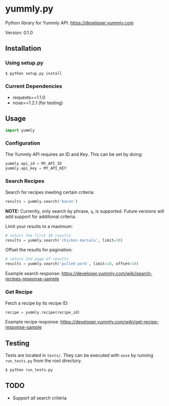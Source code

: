 # yummly.py

Python library for Yummly API: https://developer.yummly.com

Version: 0.1.0

## Installation

### Using setup.py

```bash
$ python setup.py install
```

### Current Dependencies

- requests==1.1.0
- nose==1.2.1 (for testing)

## Usage

```python
import yummly
```

### Configuration

The Yummly API requires an ID and Key. This can be set by doing:

```python
yummly.api_id = MY_API_ID
yummly.api_key = MY_API_KEY
```

### Search Recipes

Search for recipes meeting certain criteria:

```python
results = yummly.search('bacon')
```

**NOTE:** Currently, only search by phrase, `q`, is supported. Future versions will add support for additional criteria.

Limit your results to a maximum:

```python
# return the first 10 results
results = yummly.search('chicken marsala', limit=10)
```

Offset the results for pagination:

```python
# return 2nd page of results
results = yummly.search('pulled pork', limit=10, offset=10)
```

Example search response: https://developer.yummly.com/wiki/search-recipes-response-sample

### Get Recipe

Fetch a recipe by its recipe ID:

```python
recipe = yummly.recipe(recipe_id)
```

Example recipe response: https://developer.yummly.com/wiki/get-recipe-response-sample

## Testing

Tests are located in `tests/`. They can be executed with `nose` by running `run_tests.py` from the root directory.

```bash
$ python run_tests.py
```

## TODO

- Support all search criteria
